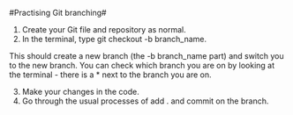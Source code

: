 #Practising Git branching#

1. Create your Git file and repository as normal.
2. In the terminal, type git checkout -b branch_name.

This should create a new branch (the -b branch_name part) and switch you to the new branch. You can check which branch you are on by looking at the terminal - there is a * next to the branch you are on.

3. Make your changes in the code.
4. Go through the usual processes of add . and commit on the branch.
<!-- The master version stops here. -->
